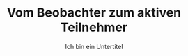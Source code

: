 ---
layout: trend
title: Vom Beobachter zum aktiven Teilnehmer
subtitle: Ich bin ein Untertitel
teaser-img: "beobachter-zum-teilnehmer.svg"
teaser-img-social: ""
nummmer: "07"
---